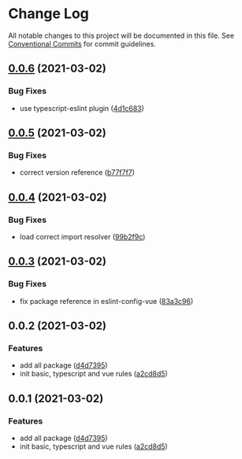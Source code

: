 # Change Log

All notable changes to this project will be documented in this file.
See [Conventional Commits](https://conventionalcommits.org) for commit guidelines.

## [0.0.6](https://github.com/mineiros-io/eslint-config/compare/v0.0.5...v0.0.6) (2021-03-02)


### Bug Fixes

* use typescript-eslint plugin ([4d1c683](https://github.com/mineiros-io/eslint-config/commit/4d1c683dcac2b8281457e14860a552f83d23e5b1))





## [0.0.5](https://github.com/mineiros-io/eslint-config/compare/v0.0.4...v0.0.5) (2021-03-02)


### Bug Fixes

* correct version reference ([b77f7f7](https://github.com/mineiros-io/eslint-config/commit/b77f7f7e3c86ffc740bae3c8f4131df45780296f))





## [0.0.4](https://github.com/mineiros-io/eslint-config/compare/v0.0.3...v0.0.4) (2021-03-02)


### Bug Fixes

* load correct import resolver ([99b2f9c](https://github.com/mineiros-io/eslint-config/commit/99b2f9ca9ebca9a308802110fdc542712935fa8a))





## [0.0.3](https://github.com/mineiros-io/eslint-config/compare/v0.0.2...v0.0.3) (2021-03-02)


### Bug Fixes

* fix package reference in eslint-config-vue ([83a3c96](https://github.com/mineiros-io/eslint-config/commit/83a3c96efbee9e58b11c3d0472c0d36f110bc650))





## 0.0.2 (2021-03-02)


### Features

* add all package ([d4d7395](https://github.com/mineiros-io/eslint-config/commit/d4d7395983996974dbd58a447e08e5e6499c6bab))
* init basic, typescript and vue rules ([a2cd8d5](https://github.com/mineiros-io/eslint-config/commit/a2cd8d51b2ad5fce14d407d64fc46f908fa62bdc))





## 0.0.1 (2021-03-02)


### Features

* add all package ([d4d7395](https://github.com/mineiros-io/eslint-config/commit/d4d7395983996974dbd58a447e08e5e6499c6bab))
* init basic, typescript and vue rules ([a2cd8d5](https://github.com/mineiros-io/eslint-config/commit/a2cd8d51b2ad5fce14d407d64fc46f908fa62bdc))
